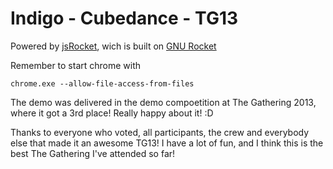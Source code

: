 Indigo - Cubedance - TG13
====================

Powered by <a href="https://github.com/mog/jsRocket">jsRocket</a>, wich is built on <a href="https://github.com/kusma/rocket">GNU Rocket</a>

Remember to start chrome with
```
chrome.exe --allow-file-access-from-files
```

The demo was delivered in the demo compoetition at The Gathering 2013, where it got a 3rd place! Really happy about it! :D

Thanks to everyone who voted, all participants, the crew and everybody else that made it an awesome TG13! I have a lot of fun, and I think this is the best The Gathering I've attended so  far! 
